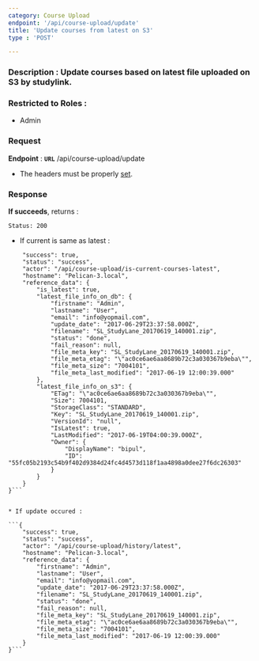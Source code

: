 ```yaml
---
category: Course Upload
endpoint: '/api/course-upload/update'
title: 'Update courses from latest on S3'
type : 'POST'

---
```

### **Description** : Update courses based on latest file uploaded on S3 by studylink.

### Restricted to Roles : 
* Admin

### Request

**Endpoint** : **`URL`** /api/course-upload/update

* The headers must be properly [set](#/Info-setting-headers).

### Response

**If succeeds**, returns : 

```Status: 200```

* If current is same as latest :

```{
    "success": true,
    "status": "success",
    "actor": "/api/course-upload/is-current-courses-latest",
    "hostname": "Pelican-3.local",
    "reference_data": {
        "is_latest": true,
        "latest_file_info_on_db": {
            "firstname": "Admin",
            "lastname": "User",
            "email": "info@yopmail.com",
            "update_date": "2017-06-29T23:37:58.000Z",
            "filename": "SL_StudyLane_20170619_140001.zip",
            "status": "done",
            "fail_reason": null,
            "file_meta_key": "SL_StudyLane_20170619_140001.zip",
            "file_meta_etag": "\"ac0ce6ae6aa8689b72c3a030367b9eba\"",
            "file_meta_size": "7004101",
            "file_meta_last_modified": "2017-06-19 12:00:39.000"
        },
        "latest_file_info_on_s3": {
            "ETag": "\"ac0ce6ae6aa8689b72c3a030367b9eba\"",
            "Size": 7004101,
            "StorageClass": "STANDARD",
            "Key": "SL_StudyLane_20170619_140001.zip",
            "VersionId": "null",
            "IsLatest": true,
            "LastModified": "2017-06-19T04:00:39.000Z",
            "Owner": {
                "DisplayName": "bipul",
                "ID": "55fc05b2193c54b9f402d9384d24fc4d4573d118f1aa4898a0dee27f6dc26303"
            }
        }
    }
}```


* If update occured : 

```{
    "success": true,
    "status": "success",
    "actor": "/api/course-upload/history/latest",
    "hostname": "Pelican-3.local",
    "reference_data": {
        "firstname": "Admin",
        "lastname": "User",
        "email": "info@yopmail.com",
        "update_date": "2017-06-29T23:37:58.000Z",
        "filename": "SL_StudyLane_20170619_140001.zip",
        "status": "done",
        "fail_reason": null,
        "file_meta_key": "SL_StudyLane_20170619_140001.zip",
        "file_meta_etag": "\"ac0ce6ae6aa8689b72c3a030367b9eba\"",
        "file_meta_size": "7004101",
        "file_meta_last_modified": "2017-06-19 12:00:39.000"
    }
}```